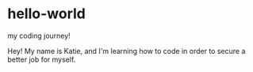 # hello-world
my coding journey!

Hey! 
My name is Katie, and I'm learning how to code in order to secure a better job for myself.
